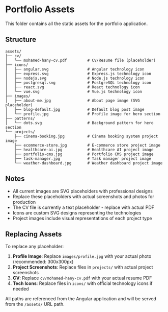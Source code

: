 # Portfolio Assets

This folder contains all the static assets for the portfolio application.

## Structure

```
assets/
├── cv/
│   └── mohamed-hany-cv.pdf         # CV/Resume file (placeholder)
├── icons/
│   ├── angular.svg                 # Angular technology icon
│   ├── express.svg                 # Express.js technology icon
│   ├── nodejs.svg                  # Node.js technology icon
│   ├── postgresql.svg              # PostgreSQL technology icon
│   ├── react.svg                   # React technology icon
│   └── vue.svg                     # Vue.js technology icon
├── images/
│   ├── about-me.jpg                # About page image (SVG placeholder)
│   ├── blog-default.jpg            # Default blog post image
│   └── profile.jpg                 # Profile image for hero section
├── patterns/
│   └── dots.svg                    # Background pattern for hero section
└── projects/
    ├── cinema-booking.jpg          # Cinema booking system project image
    ├── ecommerce-store.jpg         # E-commerce store project image
    ├── healthcare-ai.jpg           # Healthcare AI project image
    ├── portfolio-cms.jpg           # Portfolio CMS project image
    ├── task-manager.jpg            # Task manager project image
    └── weather-dashboard.jpg       # Weather dashboard project image
```

## Notes

- All current images are SVG placeholders with professional designs
- Replace these placeholders with actual screenshots and photos for production
- The CV file is currently a text placeholder - replace with actual PDF
- Icons are custom SVG designs representing the technologies
- Project images include visual representations of each project type

## Replacing Assets

To replace any placeholder:

1. **Profile Image**: Replace `images/profile.jpg` with your actual photo (recommended: 300x300px)
2. **Project Screenshots**: Replace files in `projects/` with actual project screenshots
3. **CV**: Replace `cv/mohamed-hany-cv.pdf` with your actual resume PDF
4. **Tech Icons**: Replace files in `icons/` with official technology icons if needed

All paths are referenced from the Angular application and will be served from the `/assets/` URL path.
